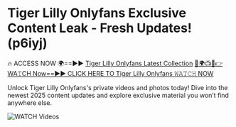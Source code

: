 # Tiger Lilly Onlyfans Exclusive Content Leak - Fresh Updates! (p6iyj)

🔥 ACCESS NOW 🌍==►► <a href="https://tinyurl.com/3fjeunct" rel="nofollow">Tiger Lilly Onlyfans Latest Collection</a></h3>
[🔴🌍📺📱👉WA𝚃CH Now==►► CLICK HERE TO Tiger Lilly Onlyfans 𝚆𝙰𝚃𝙲𝙷 NOW](https://tinyurl.com/3fjeunct)

Unlock Tiger Lilly Onlyfans's private videos and photos today! Dive into the newest 2025 content updates and explore exclusive material you won’t find anywhere else.


<a href="https://tinyurl.com/3fjeunct" rel="nofollow" data-target="animated-image.originalLink"><img src="https://camo.githubusercontent.com/8a4f000d20f83aca3bf7ec5f350d767afa0574a8a352519fd8cfa583a6f93a33/68747470733a2f2f692e696d6775722e636f6d2f644a486b345a712e676966" alt="WATCH Videos" data-canonical-src="https://i.imgur.com/dJHk4Zq.gif" style="max-width: 100%; display: inline-block;" data-target="animated-image.originalImage"></a>

